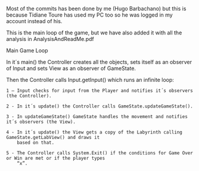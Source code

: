 Most of the commits has been done by me (Hugo Barbachano) but this is because Tidiane Toure has used my PC too so he was logged in my account instead of his.


This is the main loop of the game, but we have also added it with all the analysis in AnalysisAndReadMe.pdf

Main Game Loop

In it´s main() the Controller creates all the objects, sets itself as an observer of Input and sets View as an
observer of GameState.

Then the Controller calls Input.getInput() which runs an infinite loop:

    1 – Input checks for input from the Player and notifies it´s observers (the Controller).

    2 - In it´s update() the Controller calls GameState.updateGameState().

    3 - In updateGameState() GameState handles the movement and notifies it´s observers (the View).

    4 - In it´s update() the View gets a copy of the Labyrinth calling GameState.getLabView() and draws it
        based on that.

    5 - The Controller calls System.Exit() if the conditions for Game Over or Win are met or if the player types
        “x”.